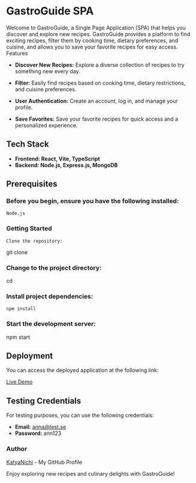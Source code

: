 # GastroGuide SPA

Welcome to GastroGuide, a Single Page Application (SPA) that helps you discover and explore new recipes. GastroGuide provides a platform to find exciting recipes, filter them by cooking time, dietary preferences, and cuisine, and allows you to save your favorite recipes for easy access.
Features

- **Discover New Recipes:** Explore a diverse collection of recipes to try something new every day.

- **Filter:**  Easily find recipes based on cooking time, dietary restrictions, and cuisine preferences.

- **User Authentication:** Create an account, log in, and manage your profile.

- **Save Favorites:** Save your favorite recipes for quick access and a personalized experience.

## Tech Stack

 - **Frontend: React, Vite, TypeScript** 
 - **Backend: Node.js, Express.js, MongoDB** 

## Prerequisites

### Before you begin, ensure you have the following installed:

    Node.js

### Getting Started

    Clone the repository:

git clone 

### Change to the project directory:

cd 

### Install project dependencies:

    npm install
### Start the development server:

npm start


## Deployment

You can access the deployed application at the following link:

[Live Demo](https://goldfish-app-uji6v.ondigitalocean.app/)

## Testing Credentials

For testing purposes, you can use the following credentials:

- **Email:** anna@test.se
- **Password:** ann123

### Author

[KatyaNichi](https://github.com/KatyaNichi) - My GitHub Profile


Enjoy exploring new recipes and culinary delights with GastroGuide!
